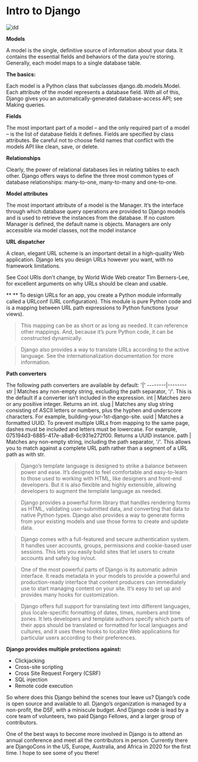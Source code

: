 # Intro to Django

![dd](https://img-a.udemycdn.com/course/750x422/822444_a6db.jpg)


**Models**

A model is the single, definitive source of information about your data. It contains the essential fields and behaviors of the data you’re storing. Generally, each model maps to a single database table.

**The basics:**

Each model is a Python class that subclasses django.db.models.Model.
Each attribute of the model represents a database field.
With all of this, Django gives you an automatically-generated database-access API; see Making queries.

**Fields**

The most important part of a model – and the only required part of a model – is the list of database fields it defines. Fields are specified by class attributes. Be careful not to choose field names that conflict with the models API like clean, save, or delete.

**Relationships**

Clearly, the power of relational databases lies in relating tables to each other. Django offers ways to define the three most common types of database relationships: many-to-one, many-to-many and one-to-one.

**Model attributes**

The most important attribute of a model is the Manager. It’s the interface through which database query operations are provided to Django models and is used to retrieve the instances from the database. If no custom Manager is defined, the default name is objects. Managers are only accessible via model classes, not the model instance

**URL dispatcher**

A clean, elegant URL scheme is an important detail in a high-quality Web application. Django lets you design URLs however you want, with no framework limitations.

See Cool URIs don’t change, by World Wide Web creator Tim Berners-Lee, for excellent arguments on why URLs should be clean and usable.

**
**
To design URLs for an app, you create a Python module informally called a URLconf (URL configuration). This module is pure Python code and is a mapping between URL path expressions to Python functions (your views).

>This mapping can be as short or as long as needed. It can reference other mappings. And, because it’s pure Python code, it can be constructed dynamically.

>Django also provides a way to translate URLs according to the active language. See the internationalization documentation for more information.

**Path converters**

The following path converters are available by default:
'|'
--------|--------
str | Matches any non-empty string, excluding the path separator, '/'. This is the default if a converter isn’t included in the expression.
int | Matches zero or any positive integer. Returns an int.
slug | Matches any slug string consisting of ASCII letters or numbers, plus the hyphen and underscore characters. For example, building-your-1st-django-site.
uuid | Matches a formatted UUID. To prevent multiple URLs from mapping to the same page, dashes must be included and letters must be lowercase. For example, 075194d3-6885-417e-a8a8-6c931e272f00. Returns a UUID instance.
path | Matches any non-empty string, including the path separator, '/'. This allows you to match against a complete URL path rather than a segment of a URL path as with str.

>Django’s template language is designed to strike a balance between power and ease. It’s designed to feel comfortable and easy-to-learn to those used to working with HTML, like designers and front-end developers. But it is also flexible and highly extensible, allowing developers to augment the template language as needed.

>Django provides a powerful form library that handles rendering forms as HTML, validating user-submitted data, and converting that data to native Python types. Django also provides a way to generate forms from your existing models and use those forms to create and update data.

>Django comes with a full-featured and secure authentication system. It handles user accounts, groups, permissions and cookie-based user sessions. This lets you easily build sites that let users to create accounts and safely log in/out.

>One of the most powerful parts of Django is its automatic admin interface. It reads metadata in your models to provide a powerful and production-ready interface that content producers can immediately use to start managing content on your site. It’s easy to set up and provides many hooks for customization.

>Django offers full support for translating text into different languages, plus locale-specific formatting of dates, times, numbers and time zones. It lets developers and template authors specify which parts of their apps should be translated or formatted for local languages and cultures, and it uses these hooks to localize Web applications for particular users according to their preferences.

**Django provides multiple protections against:**

* Clickjacking
* Cross-site scripting
* Cross Site Request Forgery (CSRF)
* SQL injection
* Remote code execution

So where does this Django behind the scenes tour leave us? Django’s code is open source and available to all. Django’s organization is managed by a non-profit, the DSF, with a miniscule budget. And Django code is lead by a core team of volunteers, two paid Django Fellows, and a larger group of contributors.

One of the best ways to become more involved in Django is to attend an annual conference and meet all the contributors in person. Currently there are DjangoCons in the US, Europe, Australia, and Africa in 2020 for the first time. I hope to see some of you there!